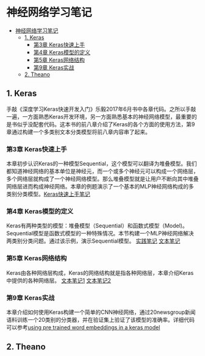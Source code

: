 # 神经网络学习笔记

<!-- TOC -->

- [神经网络学习笔记](#神经网络学习笔记)
    - [1. Keras](#1-keras)
        - [第3章 Keras快速上手](#第3章-keras快速上手)
        - [第4章 Keras模型的定义](#第4章-keras模型的定义)
        - [第5章 Keras网络结构](#第5章-keras网络结构)
        - [第9章 Keras实战](#第9章-keras实战)
    - [2. Theano](#2-theano)

<!-- /TOC -->

## 1. Keras

手敲《深度学习Keras快速开发入门》乐毅2017年6月书中各章代码。之所以手敲一遍，一方面熟悉Keras开发环境，另一方面熟悉基本的神经网络模型，最重要的是书似乎没配套代码。这本书的前八章介绍了Keras的各个方面的使用方法，第9章通过构建一个多类别文本分类模型将前八章内容串了起来。

### 第3章 Keras快速上手

本章初步认识Keras的一种模型Sequential，这个模型可以翻译为堆叠模型。我们都知道神经网络的基本单位是神经元，而一个或多个神经元可以构成一个网络层，多个网络层就构成了一个神经网络模型。那么堆叠模型就是让用户不断向其中堆叠网络层进而构成神经网络。本章的例题演示了一个基本的MLP神经网络构成的多类别分类模型。[Keras快速上手笔记](https://github.com/baiziyuandyufei/start_keras/blob/master/Chap3/Chap3%20Keras%E5%BF%AB%E9%80%9F%E4%B8%8A%E6%89%8B.ipynb)

### 第4章 Keras模型的定义

Keras有两种类型的模型：堆叠模型（Sequential）和函数式模型（Model)。Sequential模型是函数式模型的一种特殊情况。本节构建一个MLP神经网络解决两类别分类问题。通过该示例，演示Sequential模型。
[实践笔记](https://github.com/baiziyuandyufei/start_keras/blob/master/Chap4/Chap4%20Keras%E6%A8%A1%E5%9E%8B%E7%9A%84%E5%AE%9A%E4%B9%89.ipynb)
[文本笔记](https://zhuanlan.zhihu.com/p/79883773)

### 第5章 Keras网络结构

Keras由各种网络层构成，Keras的网络结构就是指各种网络层，本章介绍Keras中提供的各种网络层。
[文本笔记1](https://github.com/baiziyuandyufei/start_keras/blob/master/Chap5/Chap5%20Keras%E7%BD%91%E7%BB%9C%E7%BB%93%E6%9E%84.md)
[文本笔记2](https://zhuanlan.zhihu.com/p/79883773)

### 第9章 Keras实战

本章介绍如何使用Keras构建一个简单的CNN神经网络，通过20newsgroup新闻语料训练一个20类别的分类器，并在验证集上验证了该模型的准确率。详细代码可以参考[using pre trained word embeddings in a keras model](https://blog.keras.io/using-pre-trained-word-embeddings-in-a-keras-model.html?spm=a2c4e.11153959.blogcont221681.21.4ec062f0OhwRQk)

## 2. Theano
